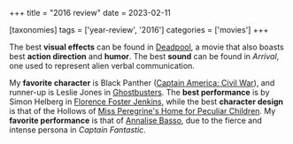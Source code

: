+++
title = "2016 review"
date = 2023-02-11

[taxonomies]
tags = ['year-review', '2016']
categories = ['movies']
+++

The best __visual effects__ can be found in [Deadpool],
a movie that also boasts best __action direction__ and __humor__.
The best __sound__ can be found in _Arrival_,
one used to represent alien verbal communication.

My __favorite character__ is Black Panther ([Captain America: Civil War]),
and runner-up is Leslie Jones in [Ghostbusters].
The __best performance__ is by Simon Helberg in [Florence Foster Jenkins],
while the best __character design__ is that of the Hollows of
[Miss Peregrine's Home for Peculiar Children].
My __favorite performance__ is that of [Annalise Basso],
due to the fierce and intense persona in _Captain Fantastic_.

[Deadpool]: @/deadpool.md
[Captain America: Civil War]: @/captain-america-civil-war.md
[Ghostbusters]: @/ghostbusters.md
[Florence Foster Jenkins]: @/florence-foster-jenkins.md
[Miss Peregrine's Home for Peculiar Children]: @/miss-peregrine-s-home-for-peculiar-children.md
[Annalise Basso]: https://en.wikipedia.org/wiki/Annalise_Basso
